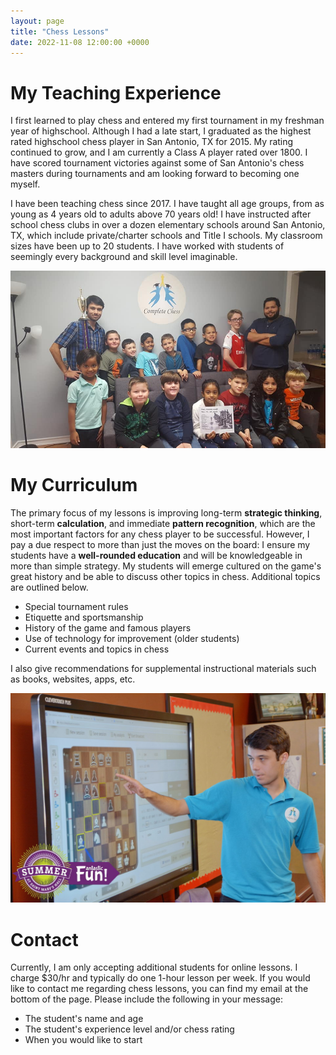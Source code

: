 ```yaml
---
layout: page
title: "Chess Lessons"
date: 2022-11-08 12:00:00 +0000
---
```

# My Teaching Experience

I first learned to play chess and entered my first tournament in my freshman year of highschool. Although I had a late start, I graduated as the highest rated highschool chess player in San Antonio, TX for 2015. My rating continued to grow, and I am currently a Class A player rated over 1800. I have scored tournament victories against some of San Antonio's chess masters during tournaments and am looking forward to becoming one myself.

I have been teaching chess since 2017. I have taught all age groups, from as young as 4 years old to adults above 70 years old! I have instructed after school chess clubs in over a dozen elementary schools around San Antonio, TX, which include private/charter schools and Title I schools. My classroom sizes have been up to 20 students. I have worked with students of seemingly every background and skill level imaginable.

![Me (back left) in the Complete Chess fall 2018 chess camp](/images/chess-camp.jpg)

# My Curriculum

The primary focus of my lessons is improving long-term **strategic thinking**, short-term **calculation**, and immediate **pattern recognition**, which are the most important factors for any chess player to be successful. However, I pay a due respect to more than just the moves on the board: I ensure my students have a **well-rounded education** and will be knowledgeable in more than simple strategy. My students will emerge cultured on the game's great history and be able to discuss other topics in chess. Additional topics are outlined below.
- Special tournament rules
- Etiquette and sportsmanship
- History of the game and famous players
- Use of technology for improvement (older students)
- Current events and topics in chess

I also give recommendations for supplemental instructional materials such as books, websites, apps, etc.

![Me instructing the St. Mary's Hall 2019 summer chess program](/images/D71_6301.JPG)

# Contact

Currently, I am only accepting additional students for online lessons. I charge $30/hr and typically do one 1-hour lesson per week. If you would like to contact me regarding chess lessons, you can find my email at the bottom of the page. Please include the following in your message:
- The student's name and age
- The student's experience level and/or chess rating
- When you would like to start